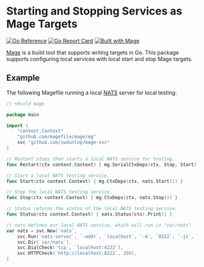 # Starting and Stopping Services as Mage Targets
[![Go Reference](https://pkg.go.dev/badge/github.com/swdunlop/mage-svc.svg)](https://pkg.go.dev/github.com/swdunlop/mage-svc)
[![Go Report Card](https://goreportcard.com/badge/github.com/swdunlop/mage-svc)](https://goreportcard.com/report/github.com/swdunlop/mage-svc)
[![Built with Mage](https://magefile.org/badge.svg)](https://magefile.org)

[Mage](https://magefile.org) is a build tool that supports writing targets in Go.  This package supports configuring
local services with local start and stop Mage targets.

## Example

The following Magefile running a local [NATS](https://nats.io) server for local testing:

```go
// +build mage

package main

import (
    "context.Context"
    "github.com/magefile/mage/mg"
    svc "github.com/swdunlop/mage-svc"
)

// Restart stops then starts a local NATS service for testing.
func Restart(ctx context.Context) { mg.SerialCtxDeps(ctx, Stop, Start) }

// Start a local NATS testing service.
func Start(ctx context.Context) { mg.CtxDeps(ctx, nats.Start()) }

// Stop the local NATS testing service.
func Stop(ctx context.Context) { mg.CtxDeps(ctx, nats.Stop()) }

// Status returns the status of the local NATS testing service.
func Status(ctx context.Context) { nats.Status(ctx).Print() }

// nats defines our local NATS service, which will run in "var/nats"
var nats = svc.New(`nats`,
    svc.Run(`nats-server`, `-addr`, `localhost`, `-m`, `8222`, `-js`, `-sd`, `.`),
    svc.Dir(`var/nats`),
    svc.DialCheck(`tcp`, `localhost:4222`),
    svc.HTTPCheck(`http://localhost:8222`, 200),
)
```
